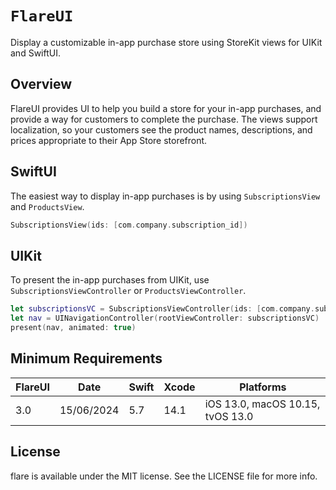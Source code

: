 # ``FlareUI``

Display a customizable in-app purchase store using StoreKit views for UIKit and SwiftUI.

## Overview

FlareUI provides UI to help you build a store for your in-app purchases, and provide a way for customers to complete the purchase. The views support localization, so your customers see the product names, descriptions, and prices appropriate to their App Store storefront.

## SwiftUI

The easiest way to display in-app purchases is by using ``SubscriptionsView`` and ``ProductsView``.

```swift
SubscriptionsView(ids: [com.company.subscription_id])
```

## UIKit

To present the in-app purchases from UIKit, use ``SubscriptionsViewController`` or ``ProductsViewController``.

```swift
let subscriptionsVC = SubscriptionsViewController(ids: [com.company.subscription_id])
let nav = UINavigationController(rootViewController: subscriptionsVC)
present(nav, animated: true)
```

## Minimum Requirements

| FlareUI | Date       | Swift | Xcode   | Platforms                                                   |
|---------|------------|-------|---------|-------------------------------------------------------------|
| 3.0     | 15/06/2024 | 5.7   | 14.1    | iOS 13.0, macOS 10.15, tvOS 13.0 

## License

flare is available under the MIT license. See the LICENSE file for more info.
